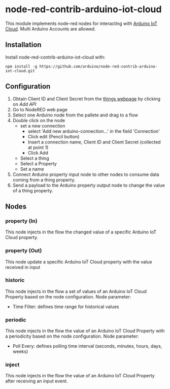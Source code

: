 # node-red-contrib-arduino-iot-cloud

This module implements node-red nodes for interacting with [Arduino IoT Cloud](https://create.arduino.cc/iot).
Multi Arduino Accounts are allowed.

## Installation
Install node-red-contrib-arduino-iot-cloud with:

`npm install -g https://github.com/arduino/node-red-contrib-arduino-iot-cloud.git`

## Configuration 
1. Obtain Client ID and Client Secret from the [things webpage](https://create.arduino.cc/iot/things) by clicking on *Add API*
2. Go to NodeRED web page
3. Select one Arduino node from the pallete and drag to a flow
4. Double click on the node
    * set a new connection
      + select 'Add new arduino-connection...' in the field 'Connection'
      + Click edit (Pencil button)
      + Insert a connection name, Client ID and Client Secret (collected at point 1)
      + Click Add
    * Select a thing
    * Select a Property
    * Set a name
5. Connect Arduino property input node to other nodes to consume data coming from a thing property.
6. Send a payload to the Arduino property output node to change the value of a thing property.

## Nodes

### property (In)
This node injects in the flow the changed value of a specific Arduino IoT Cloud property.

### property (Out)
This node update a specific Arduino IoT Cloud property with the value received in input

### historic
This node injects in the flow a set of values of an Arduino IoT Cloud Property based on the node configuration.
Node parameter:
+ Time Filter: defines time range for historical values

### periodic
This node injects in the flow the value of an Arduino IoT Cloud Property with a periodicity based on the node configuration.
Node parameter:
+ Poll Every: defines polling time interval (seconds, minutes, hours, days, weeks)

### inject
This node injects in the flow the value of an Arduino IoT Cloud Property after receiving an input event.